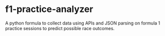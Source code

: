 # f1-practice-analyzer
A python formula to collect data using APIs and JSON parsing on formula 1 practice sessions to predict possible race outcomes.
